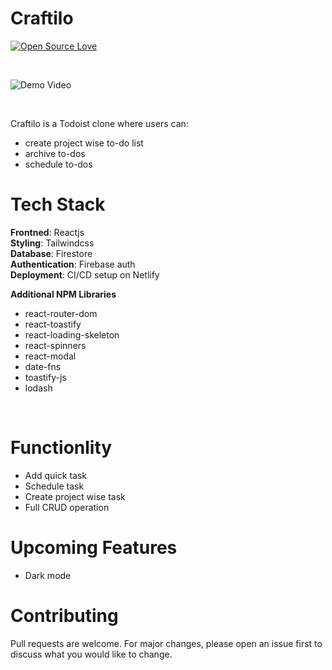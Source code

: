 # Craftilo

[![Open Source Love](https://badges.frapsoft.com/os/v2/open-source.svg?v=103)](https://github.com/mohibk)



<br>

![Demo Video](https://media.giphy.com/media/3KMvYQDPWPHlLDQUpV/giphy.gif)

<br>



Craftilo is a Todoist clone where users can:

- create project wise to-do list
- archive to-dos
- schedule to-dos

# Tech Stack

<b>Frontned</b>: Reactjs
<br>
<b>Styling</b>: Tailwindcss
<br>
<b>Database</b>: Firestore
<br>
<b>Authentication</b>: Firebase auth
<br>
<b>Deployment</b>: CI/CD setup on Netlify

<b>Additional NPM Libraries</b>

- react-router-dom
- react-toastify
- react-loading-skeleton
- react-spinners
- react-modal
- date-fns
- toastify-js
- lodash

<br>

  # Functionlity

- Add quick task
- Schedule task
- Create project wise task
- Full CRUD operation

# Upcoming Features

- Dark mode

# Contributing
Pull requests are welcome. For major changes, please open an issue first to discuss what you would like to change.

